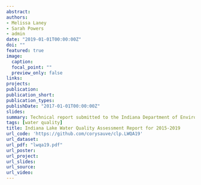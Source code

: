```yaml
---
abstract: 
authors:
- Melissa Laney
- Sarah Powers
- admin
date: "2019-01-01T00:00:00Z"
doi: ""
featured: true
image:
  caption: 
  focal_point: ""
  preview_only: false
links:
projects:
publication: 
publication_short:
publication_types:
publishDate: "2017-01-01T00:00:00Z"
slides:
summary: Technical report submitted to the Indiana Department of Environmental Management
tags: [water quality] 
title: Indiana Lake Water Quality Assessment Report for 2015-2019
url_code: 'https://github.com/corysauve/clp.LWQA19'
url_dataset:
url_pdf: "lwqa19.pdf"
url_poster: 
url_project:
url_slides:
url_source:
url_video:
---
```


